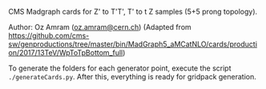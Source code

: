 CMS Madgraph cards for Z' to T'T', T' to t Z samples (5+5 prong topology). 


Author: Oz Amram (oz.amram@cern.ch) (Adapted from https://github.com/cms-sw/genproductions/tree/master/bin/MadGraph5_aMCatNLO/cards/production/2017/13TeV/WpToTpBottom_full)

To generate the folders for each generator point, execute the script `./generateCards.py`. 
After this, everything is ready for gridpack generation.
